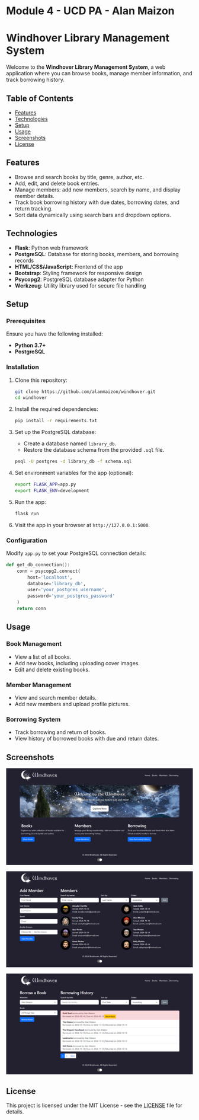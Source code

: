 # Module 4 - UCD PA - Alan Maizon

# Windhover Library Management System

Welcome to the **Windhover Library Management System**, a web application where you can browse books, manage member information, and track borrowing history.

## Table of Contents

- [Features](#features)
- [Technologies](#technologies)
- [Setup](#setup)
- [Usage](#usage)
- [Screenshots](#screenshots)
- [License](#license)

## Features

- Browse and search books by title, genre, author, etc.
- Add, edit, and delete book entries.
- Manage members: add new members, search by name, and display member details.
- Track book borrowing history with due dates, borrowing dates, and return tracking.
- Sort data dynamically using search bars and dropdown options.
  
## Technologies

- **Flask**: Python web framework
- **PostgreSQL**: Database for storing books, members, and borrowing records
- **HTML/CSS/JavaScript**: Frontend of the app
- **Bootstrap**: Styling framework for responsive design
- **Psycopg2**: PostgreSQL database adapter for Python
- **Werkzeug**: Utility library used for secure file handling

## Setup

### Prerequisites

Ensure you have the following installed:

- **Python 3.7+**
- **PostgreSQL**

### Installation

1. Clone this repository:

   ```bash
   git clone https://github.com/alanmaizon/windhover.git
   cd windhover
   ```

2. Install the required dependencies:

   ```bash
   pip install -r requirements.txt
   ```

3. Set up the PostgreSQL database:

   - Create a database named `library_db`.
   - Restore the database schema from the provided `.sql` file.
   
   ```bash
   psql -U postgres -d library_db -f schema.sql
   ```

4. Set environment variables for the app (optional):

   ```bash
   export FLASK_APP=app.py
   export FLASK_ENV=development
   ```

5. Run the app:

   ```bash
   flask run
   ```

6. Visit the app in your browser at `http://127.0.0.1:5000`.

### Configuration

Modify `app.py` to set your PostgreSQL connection details:

```python
def get_db_connection():
    conn = psycopg2.connect(
        host='localhost',
        database='library_db',
        user='your_postgres_username',
        password='your_postgres_password'
    )
    return conn
```

## Usage

### Book Management

- View a list of all books.
- Add new books, including uploading cover images.
- Edit and delete existing books.
  
### Member Management

- View and search member details.
- Add new members and upload profile pictures.

### Borrowing System

- Track borrowing and return of books.
- View history of borrowed books with due and return dates.

## Screenshots

![Homepage Screenshot](static/images/screenshots/homepage.png)

![Members List](static/images/screenshots/members.png)

![Borrowing History](static/images/screenshots/borrowing.png)

## License

This project is licensed under the MIT License - see the [LICENSE](LICENSE) file for details.
```

